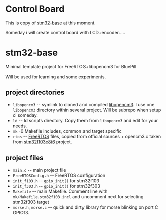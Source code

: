 # Control Board

This is copy of [stm32-base](https://github.com/stanislavvv/stm32-control-board) at this moment.

Someday i will create control board with LCD+encoder+...

# stm32-base

Minimal template project for FreeRTOS+libopencm3 for BluePill

Will be used for learning and some experiments.

## project directories

  * `libopencm3` -- symlink to cloned and compiled [libopencm3](https://github.com/libopencm3/libopencm3).
I use one `libopencm3` directory within several project. Will be subrepo when setup ci someday.
  * `ld` -- ld scripts directory. Copy them from `libopencm3` and edit for your needs.
  * `mk` -0 Makefile includes, common and target specific
  * `rtos` -- [FreeRTOS](https://freertos.org/) files, copied from official sources + opencm3.c taken from [stm32f103c8t6](https://github.com/ve3wwg/stm32f103c8t6) project.

## project files

  * `main.c` -- main project file
  * `FreeRTOSConfig.h` -- FreeRTOS configuration
  * `init_f103.h` -- `gpio_init()` for stm32f103
  * `init_f303.h` -- `gpio_init()` for stm32f303
  * `Makefile` -- main Makefile. Comment line with `mk/Makefile.stm32f103.incl` and uncomment next for selecting stm32f303 target
  * `morse.h`, `morse.c` -- quick and dirty library for morse blinking on port C GPIO13.


